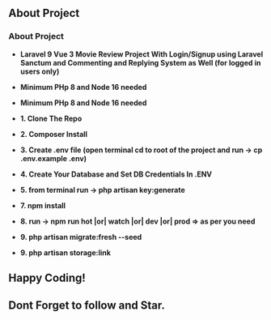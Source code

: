 ## About Project

### About Project

- **Laravel 9 Vue 3 Movie Review Project With Login/Signup using Laravel Sanctum and Commenting and Replying System as Well (for logged in users only)**

- **Minimum PHp 8 and Node 16 needed**

- **Minimum PHp 8 and Node 16 needed**


- **1. Clone The Repo**
- **2. Composer Install**
- **3. Create .env file (open terminal cd to root of the project and run -> cp .env.example .env)**
- **4. Create Your Database and Set DB Credentials In .ENV**
- **5. from terminal run -> php artisan key:generate**
- **7. npm install**
- **8. run -> npm run hot |or| watch |or| dev |or| prod => as per you need**
- **9. php artisan migrate:fresh --seed**
- **9. php artisan storage:link**

## Happy Coding! 
## Dont Forget to follow and Star.